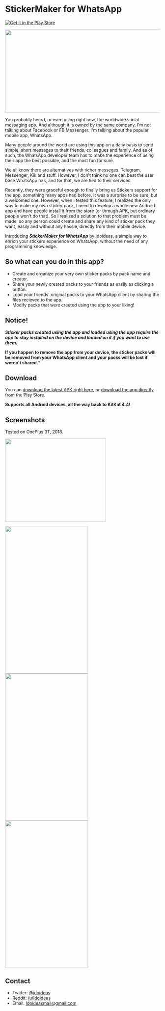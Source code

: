 # StickerMaker for WhatsApp

[![Get it in the Play Store](https://i.imgur.com/GcvRPKp.png)](https://play.google.com/store/apps/details?id=com.idoideas.stickermaker)

<img src="https://i.imgur.com/cEvAjAN.png" width="556" height="271">

You probably heard, or even using right now, the worldwide social messaging app. And although it is owned by the same company, I'm not talking about Facebook or FB Messenger. I'm talking about the popular mobile app, WhatsApp.

Many people around the world are using this app on a daily basis to send simple, short messages to their friends, colleagues and family. And as of such, the WhatsApp developer team has to make the experience of using their app the best possible, and the most fun for sure.

We all know there are alternatives with richer messeges. Telegram, Messenger, Kik and stuff. However, I don't think no one can beat the user base WhatsApp has, and for that, we are tied to their services.

Recently, they were graceful enough to finally bring us Stickers support for the app, something many apps had before. It was a surprise to be sure, but a welcomed one. However, when I tested this feature, I realized the only way to make my own sticker pack, I need to develop a whole new Android app and have people install it from the store (or through APK, but ordinary people won't do that). So I realized a solution to that problem must be made, so any person could create and share any kind of sticker pack they want, easily and without any hassle, directly from their mobile device.

Introducing ***StickerMaker for WhatsApp*** by Idoideas, a simple way to enrich your stickers experience on WhatsApp, without the need of any programming knowledge.

## So what can you do in this app?

* Create and organize your very own sticker packs by pack name and creator.
* Share your newly created packs to your friends as easily as clicking a button.
* Load your friends' original packs to your WhatsApp client by sharing the files recieved to the app.
* Modify packs that were created using the app to your liking!

## Notice!

***Sticker packs created using the app and loaded using the app require the app to stay installed on the device and loaded on it if you want to use them.***

**If you happen to remove the app from your device, the sticker packs will be removed from your WhatsApp client and your packs will be lost if weren't shared.***

## Download

You can [download the latest APK right here](https://github.com/idoideas/StickerMaker-for-Whatsapp/blob/master/app/release/app-release.apk?raw=true), or [download the app directly from the Play Store](https://play.google.com/store/apps/details?id=com.idoideas.stickermaker).

**Supports all Android devices, all the way back to KitKat 4.4!**


## Screenshots

Tested on OnePlus 3T, 2018.

<img src="https://i.imgur.com/XSJY3y8.png" width="328" height="271">

<img src="https://i.imgur.com/lLsucbx.jpg" width="270" height="480"><img src="https://i.imgur.com/2kDps4R.jpg" width="270" height="480"><img src="https://i.imgur.com/QtzVPCr.jpg" width="270" height="480">

## Contact

* Twitter: [@idoideas](http://twitter.com/idoideas)
* Reddit: [/u/Idoideas](https://www.reddit.com/user/idoideas)
* Email: Idoideasmail@gmail.com
